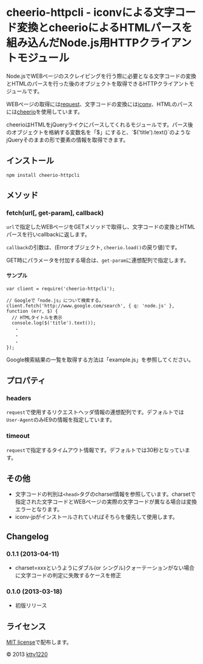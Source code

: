 # cheerio-httpcli - iconvによる文字コード変換とcheerioによるHTMLパースを組み込んだNode.js用HTTPクライアントモジュール

Node.jsでWEBページのスクレイピングを行う際に必要となる文字コードの変換とHTMLのパースを行った後のオブジェクトを取得できるHTTPクライアントモジュールです。

WEBページの取得には[request](https://npmjs.org/package/request)、文字コードの変換には[iconv](https://npmjs.org/package/iconv)、HTMLのパースには[cheerio](https://npmjs.org/package/cheerio)を使用しています。

cheerioはHTMLをjQueryライクにパースしてくれるモジュールです。パース後のオブジェクトを格納する変数名を「$」にすると、`$('title').text()`のようなjQueryそのままの形で要素の情報を取得できます。

## インストール

    npm install cheerio-httpcli

## メソッド

### fetch(url[, get-param], callback)

`url`で指定したWEBページをGETメソッドで取得し、文字コードの変換とHTMLパースを行いcallbackに返します。

`callback`の引数は、(Errorオブジェクト, `cheerio.load()`の戻り値)です。

GET時にパラメータを付加する場合は、`get-param`に連想配列で指定します。

#### サンプル

    var client = require('cheerio-httpcli');

    // Googleで「node.js」について検索する。
    client.fetch('http://www.google.com/search', { q: 'node.js' }, function (err, $) {
      // HTMLタイトルを表示
      console.log($('title').text());
       ・
       ・
       ・
    });

Google検索結果の一覧を取得する方法は「example.js」を参照してください。

## プロパティ

### headers

`request`で使用するリクエストヘッダ情報の連想配列です。デフォルトでは`User-Agent`のみIE9の情報を指定しています。

### timeout

`request`で指定するタイムアウト情報です。デフォルトでは30秒となっています。

## その他

* 文字コードの判別は`<head>`タグのcharset情報を参照しています。charsetで指定された文字コードとWEBページの実際の文字コードが異なる場合は変換エラーとなります。
* iconv-jpがインストールされていればそちらを優先して使用します。

## Changelog

### 0.1.1 (2013-04-11)

* charset=xxxというようにダブル(or シングル)クォーテーションがない場合に文字コードの判定に失敗するケースを修正

### 0.1.0 (2013-03-18)

* 初版リリース

## ライセンス

[MIT license](http://www.opensource.org/licenses/mit-license)で配布します。

&copy; 2013 [ktty1220](mailto:ktty1220@gmail.com)
